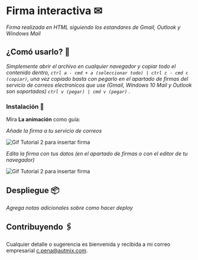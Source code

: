 # Firma interactiva ✉

_Firma realizada en HTML siguiendo los estandares de Gmail, Outlook y Windows Mail_

## ¿Comó usarlo? 🚀

_Simplemente abrir el archivo en cualquier navegador y copiar todo el contenido dentro, ```ctrl a - cmd + a (seleccionar todo) | ctrl c - cmd c (copiar)```, una vez copiado basta con pegarlo en el apartado de firmas del servicio de correos electronicos que use (Gmail, Windows 10 Mail y Outlook son soportados) ```ctrl v (pegar) | cmd v (pegar)``` ._

### Instalación 🔧

Mira **La animación** como guía:

_Añade la firma a tu servicio de correos_

![Gif Tutorial 2 para insertar firma](https://media.giphy.com/media/nhaa1zoG9ZrZJVF8ng/giphy.gif)

_Edita la firma con tus datos (en el apartado de firmas o con el editor de tu navegador)_

![Gif Tutorial 2 para insertar firma ](https://media.giphy.com/media/GYvz2vYo5UEws9uIJT/giphy.gif)

## Despliegue 📦

_Agrega notas adicionales sobre como hacer deploy_

## Contribuyendo 🖇️

Cualquier detalle o sugerencia  es bienvenida y recibida a mi correo empresarial [c.pena@autmix.com](mailto:c.pena@autmix.com).
